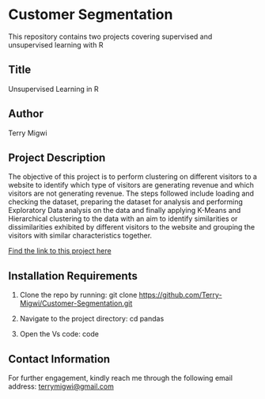 # Customer Segmentation
This repository contains two projects covering supervised and unsupervised learning with R

## Title
Unsupervised Learning in R 

## Author
Terry Migwi

## Project Description

The objective of this project is to perform clustering on different visitors to a website to identify which type of visitors are generating revenue and which visitors are not generating revenue. The steps followed include loading and checking the dataset, preparing the dataset for analysis and performing Exploratory Data analysis on the data and finally applying K-Means and Hierarchical clustering to the data with an aim to identify similarities or dissimilarities exhibited by different visitors to the website and grouping the visitors with similar characteristics together.

[Find the link to this project here](https://terry-migwi.github.io/Core--week-13-IP-/docs/Online_shoppers_intention.html)

  
 ## Installation Requirements
1. Clone the repo by running: git clone https://github.com/Terry-Migwi/Customer-Segmentation.git

2. Navigate to the project directory: cd pandas

3. Open the Vs code: code

## Contact Information
For further engagement, kindly reach me through the following email address: terrymigwi@gmail.com
